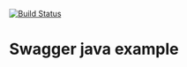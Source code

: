 [![Build Status](https://travis-ci.org/ExampleDriven/swagger-java-example.svg)](https://travis-ci.org/ExampleDriven/swagger-java-example)
# Swagger java example